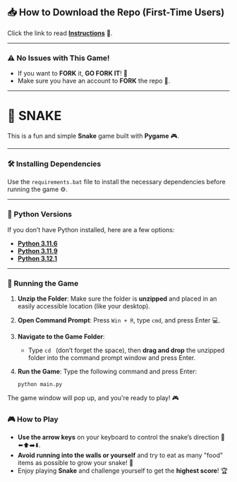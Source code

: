 ## 📥 How to Download the Repo (First-Time Users)

Click the link to read [**Instructions**](https://www.gitprojects.fnbubbles420.org/how-to-download-repos) 📄.

---

### ⚠️ No Issues with This Game!

- If you want to **FORK** it, **GO FORK IT**! 🍴
- Make sure you have an account to **FORK** the repo 🔐.

---

# 🐍 SNAKE

This is a fun and simple **Snake** game built with **Pygame** 🎮.

---

### 🛠️ Installing Dependencies

Use the `requirements.bat` file to install the necessary dependencies before running the game ⚙️.

---

### 🐍 Python Versions

If you don’t have Python installed, here are a few options:

- [**Python 3.11.6**](https://github.com/KernFerm/Py3.11.6installer)
- [**Python 3.11.9**](https://github.com/KernFerm/Py3.11.9installer)
- [**Python 3.12.1**](https://github.com/KernFerm/Py3.12.1-installer-batch)

---

### 🚀 Running the Game

1. **Unzip the Folder**: Make sure the folder is **unzipped** and placed in an easily accessible location (like your desktop).
2. **Open Command Prompt**: Press `Win + R`, type `cmd`, and press Enter 💻.
3. **Navigate to the Game Folder**: 
   - Type `cd ` (don’t forget the space), then **drag and drop** the unzipped folder into the command prompt window and press Enter.
4. **Run the Game**: Type the following command and press Enter:

   ```
   python main.py
   ```
The game window will pop up, and you're ready to play! 🎮

### 🎮 How to Play

- **Use the arrow keys** on your keyboard to control the snake’s direction 🐍⬅️⬆️➡️⬇️.
- **Avoid running into the walls or yourself** and try to eat as many "food" items as possible to grow your snake! 🍎
- Enjoy playing **Snake** and challenge yourself to get the **highest score**! 🏆


   
